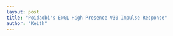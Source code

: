 ```yaml
---
layout: post
title: "Poidaobi's ENGL High Presence V30 Impulse Response"
author: "Keith"
---
```





